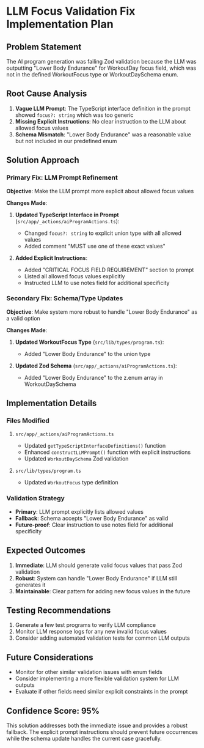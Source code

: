 # LLM Focus Validation Fix Implementation Plan

## Problem Statement
The AI program generation was failing Zod validation because the LLM was outputting "Lower Body Endurance" for WorkoutDay focus field, which was not in the defined WorkoutFocus type or WorkoutDaySchema enum.

## Root Cause Analysis
1. **Vague LLM Prompt**: The TypeScript interface definition in the prompt showed `focus?: string` which was too generic
2. **Missing Explicit Instructions**: No clear instruction to the LLM about allowed focus values
3. **Schema Mismatch**: "Lower Body Endurance" was a reasonable value but not included in our predefined enum

## Solution Approach

### Primary Fix: LLM Prompt Refinement
**Objective**: Make the LLM prompt more explicit about allowed focus values

**Changes Made**:
1. **Updated TypeScript Interface in Prompt** (`src/app/_actions/aiProgramActions.ts`):
   - Changed `focus?: string` to explicit union type with all allowed values
   - Added comment "MUST use one of these exact values"

2. **Added Explicit Instructions**:
   - Added "CRITICAL FOCUS FIELD REQUIREMENT" section to prompt
   - Listed all allowed focus values explicitly
   - Instructed LLM to use notes field for additional specificity

### Secondary Fix: Schema/Type Updates
**Objective**: Make system more robust to handle "Lower Body Endurance" as a valid option

**Changes Made**:
1. **Updated WorkoutFocus Type** (`src/lib/types/program.ts`):
   - Added "Lower Body Endurance" to the union type

2. **Updated Zod Schema** (`src/app/_actions/aiProgramActions.ts`):
   - Added "Lower Body Endurance" to the z.enum array in WorkoutDaySchema

## Implementation Details

### Files Modified
1. `src/app/_actions/aiProgramActions.ts`
   - Updated `getTypeScriptInterfaceDefinitions()` function
   - Enhanced `constructLLMPrompt()` function with explicit instructions
   - Updated `WorkoutDaySchema` Zod validation

2. `src/lib/types/program.ts`
   - Updated `WorkoutFocus` type definition

### Validation Strategy
- **Primary**: LLM prompt explicitly lists allowed values
- **Fallback**: Schema accepts "Lower Body Endurance" as valid
- **Future-proof**: Clear instruction to use notes field for additional specificity

## Expected Outcomes
1. **Immediate**: LLM should generate valid focus values that pass Zod validation
2. **Robust**: System can handle "Lower Body Endurance" if LLM still generates it
3. **Maintainable**: Clear pattern for adding new focus values in the future

## Testing Recommendations
1. Generate a few test programs to verify LLM compliance
2. Monitor LLM response logs for any new invalid focus values
3. Consider adding automated validation tests for common LLM outputs

## Future Considerations
- Monitor for other similar validation issues with enum fields
- Consider implementing a more flexible validation system for LLM outputs
- Evaluate if other fields need similar explicit constraints in the prompt

## Confidence Score: 95%
This solution addresses both the immediate issue and provides a robust fallback. The explicit prompt instructions should prevent future occurrences while the schema update handles the current case gracefully. 